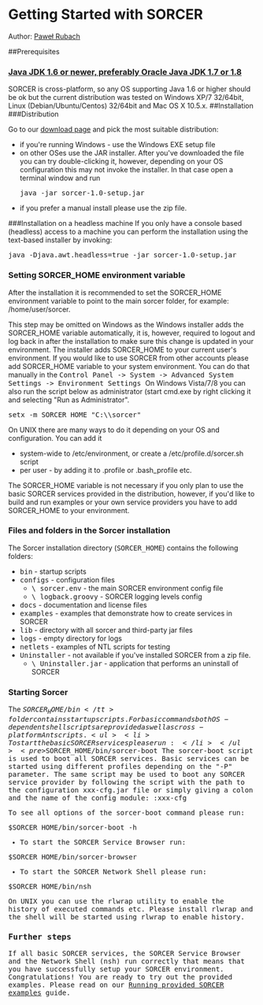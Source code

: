 Getting Started with SORCER
=====

Author: [Paweł Rubach](pawel.rubach@sorcersoft.com)

##Prerequisites
### [Java JDK 1.6 or newer, preferably Oracle Java JDK 1.7 or 1.8](http://java.oracle.com)

SORCER is cross-platform, so any OS supporting Java 1.6 or higher should be ok but the current distribution
was tested on Windows XP/7 32/64bit, Linux (Debian/Ubuntu/Centos) 32/64bit and Mac OS X 10.5.x.
##Installation
###Distribution

Go to our <a href="download.html">download page</a> and pick the most suitable distribution:
<ul>
    <li>if you're running Windows - use the Windows EXE setup file</li>
    <li>on other OSes use the JAR installer. After you've downloaded the file you can try double-clicking it,
        however, depending on your OS configuration this may not invoke the installer. In that case open a
        terminal window and run
        <pre>java -jar sorcer-1.0-setup.jar</pre>
    </li>
    <li>if you prefer a manual install please use the zip file.</li>
</ul>
###Installation on a headless machine
If you only have a console based (headless) access to a machine you can perform the installation using the text-based installer by invoking:

<pre>java -Djava.awt.headless=true -jar sorcer-1.0-setup.jar</pre>

### Setting SORCER_HOME environment variable
After the installation it is recommended to set the SORCER_HOME environment variable to point to the main sorcer folder, for example: /home/user/sorcer.

This step may be omitted on Windows as the Windows installer adds the SORCER_HOME variable automatically, it
is, however, required to logout and log back in after the installation to make sure this change is updated
in your environment. The installer adds SORCER_HOME to your current user's environment. If you would  like
to use SORCER from other accounts please add SORCER_HOME variable to your system environment. You can do that
manually in the
<tt>Control Panel -> System -> Advanced System Settings -> Environment Settings </tt>
On Windows Vista/7/8 you can also run the script below as administrator (start cmd.exe by right clicking
it and selecting "Run as Administrator".
<pre>setx -m SORCER_HOME "C:\\sorcer"</pre>
On UNIX there are many ways to do it depending on your OS and configuration. You can add it
<ul>
    <li>system-wide to /etc/environment, or create a /etc/profile.d/sorcer.sh script</li>
    <li>per user - by adding it to .profile or .bash_profile etc.</li>
</ul>
The SORCER_HOME variable is not necessary if you only plan to use the basic SORCER services provided in the
distribution, however, if you'd like to build and run examples or your own service providers you have to add
SORCER_HOME to your environment.

### Files and folders in the Sorcer installation
The Sorcer installation directory (<tt>SORCER_HOME</tt>) contains the following folders:
<ul>
    <li><tt>bin</tt> - startup scripts</li>
    <li><tt>configs</tt> - configuration files
        <ul>
            <li><tt>\ sorcer.env</tt> - the main SORCER environment config file</li>
            <li><tt>\ logback.groovy</tt> - SORCER logging levels config</li>
        </ul>
    </li>
    <li><tt>docs</tt> - documentation and license files</li>
    <li><tt>examples</tt> - examples that demonstrate how to create services in SORCER
    </li>
    <li><tt>lib</tt> - directory with all sorcer and third-party jar files</li>
    <li><tt>logs</tt> - empty directory for logs</li>
    <li><tt>netlets</tt> - examples of NTL scripts for testing </li>        
    <li><tt>Uninstaller</tt> - not available if you've installed SORCER from a zip file.
        <ul>
            <li><tt>\ Uninstaller.jar</tt> - application that performs an uninstall of SORCER</li>
        </ul>
    </li>
</ul>

### Starting Sorcer
The <tt>$SORCER_HOME/bin</tt> folder contains startup scripts. For basic commands both OS-dependent shell scripts are
provided as well as cross-platform Ant scripts.
        <ul>
            <li>To start the basic SORCER services please run:
            </li>
        </ul>
        <pre>$SORCER_HOME/bin/sorcer-boot
        </pre>
The sorcer-boot script is used to boot all SORCER services. Basic services can be started using different profiles depending on the "-P" parameter.
The same script may be used to boot any SORCER service provider by following the script with the path to the configuration xxx-cfg.jar file
or simply giving a colon and the name of the config module: :xxx-cfg

To see all options of the sorcer-boot command please run:

<pre>$SORCER_HOME/bin/sorcer-boot -h
</pre>

<ul>
    <li>To start the SORCER Service Browser run:</li>
</ul>
<pre>$SORCER_HOME/bin/sorcer-browser
</pre>
<ul>
    <li>To start the SORCER Network Shell please run:</li>
</ul>

<pre>$SORCER_HOME/bin/nsh
</pre>
On UNIX you can use the rlwrap utility to enable the history of executed commands etc. Please install rlwrap and the shell will be started using rlwrap to enable history.
### Further steps

If all basic SORCER services, the SORCER Service Browser and the Network Shell (nsh) run correctly that means
that you have successfully setup your SORCER environment. Congratulations! You are ready to try out the provided
examples. Please read on our [Running provided SORCER examples](examples.html) guide.

